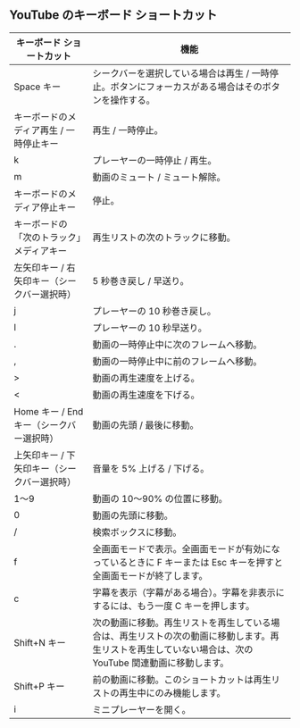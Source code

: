 
## YouTube のキーボード ショートカット

| キーボード ショートカット | 機能 |
|-------------------------|------|
| Space キー | シークバーを選択している場合は再生 / 一時停止。ボタンにフォーカスがある場合はそのボタンを操作する。 |
| キーボードのメディア再生 / 一時停止キー | 再生 / 一時停止。 |
| k | プレーヤーの一時停止 / 再生。 |
| m | 動画のミュート / ミュート解除。 |
| キーボードのメディア停止キー | 停止。 |
| キーボードの「次のトラック」メディアキー | 再生リストの次のトラックに移動。 |
| 左矢印キー / 右矢印キー（シークバー選択時） | 5 秒巻き戻し / 早送り。 |
| j | プレーヤーの 10 秒巻き戻し。 |
| l | プレーヤーの 10 秒早送り。 |
| . | 動画の一時停止中に次のフレームへ移動。 |
| , | 動画の一時停止中に前のフレームへ移動。 |
| > | 動画の再生速度を上げる。 |
| < | 動画の再生速度を下げる。 |
| Home キー / End キー（シークバー選択時） | 動画の先頭 / 最後に移動。 |
| 上矢印キー / 下矢印キー（シークバー選択時） | 音量を 5% 上げる / 下げる。 |
| 1～9 | 動画の 10～90% の位置に移動。 |
| 0 | 動画の先頭に移動。 |
| / | 検索ボックスに移動。 |
| f | 全画面モードで表示。全画面モードが有効になっているときに F キーまたは Esc キーを押すと全画面モードが終了します。 |
| c | 字幕を表示（字幕がある場合）。字幕を非表示にするには、もう一度 C キーを押します。 |
| Shift+N キー | 次の動画に移動。再生リストを再生している場合は、再生リストの次の動画に移動します。再生リストを再生していない場合は、次の YouTube 関連動画に移動します。 |
| Shift+P キー | 前の動画に移動。このショートカットは再生リストの再生中にのみ機能します。 |
| i | ミニプレーヤーを開く。 |
